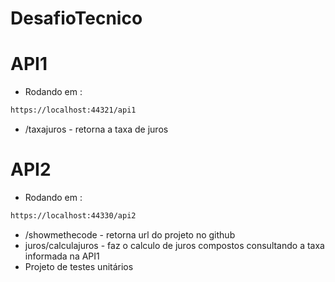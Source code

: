 # DesafioTecnico


# API1

  - Rodando em : 
  ```sh
https://localhost:44321/api1
```
  - /taxajuros  -  retorna a taxa de juros
  

# API2

  - Rodando em : 
  ```sh
https://localhost:44330/api2
```
  - /showmethecode  -  retorna url do projeto no github
  - juros/calculajuros  -  faz o calculo de juros compostos consultando a taxa informada na API1
  - Projeto de testes unitários